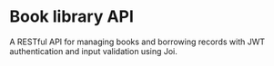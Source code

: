 # Book library API

A RESTful API for managing books and borrowing records with JWT authentication and input validation using Joi.

